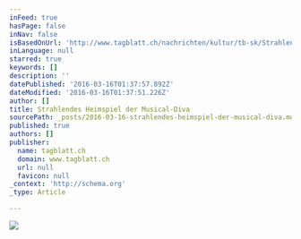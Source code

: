```yaml
---
inFeed: true
hasPage: false
inNav: false
isBasedOnUrl: 'http://www.tagblatt.ch/nachrichten/kultur/tb-sk/Strahlendes-Heimspiel-der-Musical-Diva;art188,3287230'
inLanguage: null
starred: true
keywords: []
description: ''
datePublished: '2016-03-16T01:37:57.892Z'
dateModified: '2016-03-16T01:37:51.226Z'
author: []
title: Strahlendes Heimspiel der Musical-Diva
sourcePath: _posts/2016-03-16-strahlendes-heimspiel-der-musical-diva.md
published: true
authors: []
publisher:
  name: tagblatt.ch
  domain: www.tagblatt.ch
  url: null
  favicon: null
_context: 'http://schema.org'
_type: Article

---
```

![](https://s3-us-west-2.amazonaws.com/the-grid-img/p/e6f5571af36edc79b1769a7a37e8c3be443360c9.jpg)